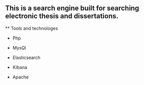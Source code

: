 ## This is a search engine built for searching electronic thesis and dissertations.

** Tools and technologes
   - Php
     
   - MysQl
     
   - Elasticsearch
     
   - Kibana
     
   - Apache 
